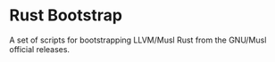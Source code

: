 # Rust Bootstrap
A set of scripts for bootstrapping LLVM/Musl Rust from the GNU/Musl official
releases.

